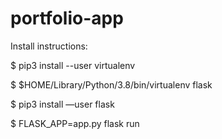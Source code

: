 # portfolio-app
Install instructions:


$ pip3 install --user virtualenv

$ $HOME/Library/Python/3.8/bin/virtualenv flask


$ pip3 install —user flask


$ FLASK_APP=app.py flask run
